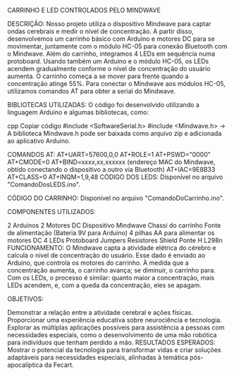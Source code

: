 CARRINHO E LED CONTROLADOS PELO MINDWAVE

DESCRIÇÃO: Nosso projeto utiliza o dispositivo Mindwave para captar ondas cerebrais e medir o nível de concentração. A partir disso, desenvolvemos um carrinho básico com Arduino e motores DC para se movimentar, juntamente com o módulo HC-05 para conexão Bluetooth com o Mindwave. Além do carrinho, integramos 4 LEDs em sequência numa protoboard. Usando também um Arduino e o módulo HC-05, os LEDs acendem gradualmente conforme o nível de concentração do usuário aumenta. O carrinho começa a se mover para frente quando a concentração atinge 55%. Para conectar o Mindwave aos módulos HC-05, utilizamos comandos AT para obter a serial do Mindwave.

BIBLIOTECAS UTILIZADAS: O código foi desenvolvido utilizando a linguagem Arduino e algumas bibliotecas, como:

cpp
Copiar código
#include <SoftwareSerial.h>
#include <Mindwave.h>
-> A biblioteca Mindwave.h pode ser baixada como arquivo zip e adicionada ao aplicativo Arduino.

COMANDOS AT:
AT+UART=57600,0,0
AT+ROLE=1
AT+PSWD="0000"
AT+CMODE=0
AT+BIND=xxxx,xx,xxxxxx (endereço MAC do Mindwave, obtido conectando o dispositivo a outro via Bluetooth)
AT+IAC=9E8B33
AT+CLASS=0
AT+INQM=1,9,48
CÓDIGO DOS LEDS: Disponível no arquivo "ComandoDosLEDS.ino".

CÓDIGO DO CARRINHO: Disponível no arquivo "ComandoDoCarrinho.ino".

COMPONENTES UTILIZADOS:

2 Arduinos
2 Motores DC
Dispositivo Mindwave
Chassi do carrinho
Fonte de alimentação (Bateria 9V para Arduino)
4 pilhas AA para alimentar os motores DC
4 LEDs
Protoboard
Jumpers
Resistores
Shield Ponte H L298n
FUNCIONAMENTO: O Mindwave capta a atividade elétrica do cérebro e calcula o nível de concentração do usuário. Esse dado é enviado ao Arduino, que controla os motores do carrinho. À medida que a concentração aumenta, o carrinho avança; se diminuir, o carrinho para. Com os LEDs, o processo é similar: quanto maior a concentração, mais LEDs acendem, e, com a queda da concentração, eles se apagam.

OBJETIVOS:

Demonstrar a relação entre a atividade cerebral e ações físicas.
Proporcionar uma experiência educativa sobre neurociência e tecnologia.
Explorar as múltiplas aplicações possíveis para assistência a pessoas com necessidades especiais, como o desenvolvimento de uma mão robótica para indivíduos que tenham perdido a mão.
RESULTADOS ESPERADOS:
Mostrar o potencial da tecnologia para transformar vidas e criar soluções adaptáveis para necessidades especiais, alinhadas à temática pós-apocalíptica da Fecart.
